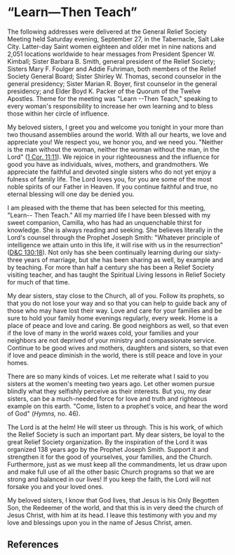 # “Learn—Then Teach”

The following addresses were delivered at the General Relief Society Meeting
held Saturday evening, September 27, in the Tabernacle, Salt Lake City.
Latter-day Saint women eighteen and older met in nine nations and 2,051
locations worldwide to hear messages from President Spencer W. Kimball; Sister
Barbara B. Smith, general president of the Relief Society; Sisters Mary F.
Foulger and Addie Fuhriman, both members of the Relief Society General Board;
Sister Shirley W. Thomas, second counselor in the general presidency; Sister
Marian R. Boyer, first counselor in the general presidency; and Elder Boyd K.
Packer of the Quorum of the Twelve Apostles. Theme for the meeting was "Learn
--Then Teach," speaking to every woman's responsibility to increase her own
learning and to bless those within her circle of influence.

My beloved sisters, I greet you and welcome you tonight in your more than two
thousand assemblies around the world. With all our hearts, we love and
appreciate you! We respect you, we honor you, and we need you. "Neither is the
man without the woman, neither the woman without the man, in the Lord" ([1
Cor. 11:11](/scriptures/nt/1-cor/11.11?lang=eng#10)). We rejoice in your
righteousness and the influence for good you have as individuals, wives,
mothers, and grandmothers. We appreciate the faithful and devoted single
sisters who do not yet enjoy a fulness of family life. The Lord loves you, for
you are some of the most noble spirits of our Father in Heaven. If you
continue faithful and true, no eternal blessing will one day be denied you.

I am pleased with the theme that has been selected for this meeting, "Learn--
Then Teach." All my married life I have been blessed with my sweet companion,
Camilla, who has had an unquenchable thirst for knowledge. She is always
reading and seeking. She believes literally in the Lord's counsel through the
Prophet Joseph Smith: "Whatever principle of intelligence we attain unto in
this life, it will rise with us in the resurrection" ([D&amp;C
130:18](/scriptures/dc-testament/dc/130.18?lang=eng#17)). Not only has she
been continually learning during our sixty-three years of marriage, but she
has been sharing as well, by example and by teaching. For more than half a
century she has been a Relief Society visiting teacher, and has taught the
Spiritual Living lessons in Relief Society for much of that time.

My dear sisters, stay close to the Church, all of you. Follow its prophets, so
that you do not lose your way and so that you can help to guide back any of
those who may have lost their way. Love and care for your families and be sure
to hold your family home evenings regularly, every week. Home is a place of
peace and love and caring. Be good neighbors as well, so that even if the love
of many in the world waxes cold, your families and your neighbors are not
deprived of your ministry and compassionate service. Continue to be good wives
and mothers, daughters and sisters, so that even if love and peace diminish in
the world, there is still peace and love in your homes.

There are so many kinds of voices. Let me reiterate what I said to you sisters
at the women's meeting two years ago. Let other women pursue blindly what they
selfishly perceive as their interests. But you, my dear sisters, can be a
much-needed force for love and truth and righteous example on this earth.
"Come, listen to a prophet's voice, and hear the word of God" (_Hymns,_ no.
46).

The Lord is at the helm! He will steer us through. This is his work, of which
the Relief Society is such an important part. My dear sisters, be loyal to the
great Relief Society organization. By the inspiration of the Lord it was
organized 138 years ago by the Prophet Joseph Smith. Support it and strengthen
it for the good of yourselves, your families, and the Church. Furthermore,
just as we must keep all the commandments, let us draw upon and make full use
of all the other basic Church programs so that we are strong and balanced in
our lives! If you keep the faith, the Lord will not forsake you and your loved
ones.

My beloved sisters, I know that God lives, that Jesus is his Only Begotten
Son, the Redeemer of the world, and that this is in very deed the church of
Jesus Christ, with him at its head. I leave this testimony with you and my
love and blessings upon you in the name of Jesus Christ, amen.

## References


